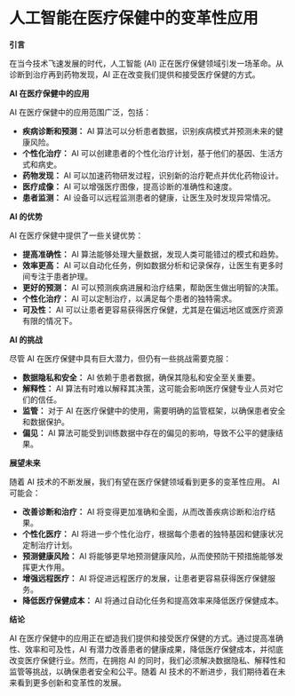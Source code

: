 # 人工智能在医疗保健中的变革性应用

**引言**

在当今技术飞速发展的时代，人工智能 (AI) 正在医疗保健领域引发一场革命。从诊断到治疗再到药物发现，AI 正在改变我们提供和接受医疗保健的方式。

**AI 在医疗保健中的应用**

AI 在医疗保健中的应用范围广泛，包括：

* **疾病诊断和预测：** AI 算法可以分析患者数据，识别疾病模式并预测未来的健康风险。
* **个性化治疗：** AI 可以创建患者的个性化治疗计划，基于他们的基因、生活方式和病史。
* **药物发现：** AI 可以加速药物研发过程，识别新的治疗靶点并优化药物设计。
* **医疗成像：** AI 可以增强医疗图像，提高诊断的准确性和速度。
* **患者监测：** AI 设备可以远程监测患者的健康，让医生及时发现异常情况。

**AI 的优势**

AI 在医疗保健中提供了一些关键优势：

* **提高准确性：** AI 算法能够处理大量数据，发现人类可能错过的模式和趋势。
* **效率更高：** AI 可以自动化任务，例如数据分析和记录保存，让医生有更多时间专注于患者护理。
* **更好的预测：** AI 可以预测疾病进展和治疗结果，帮助医生做出明智的决策。
* **个性化治疗：** AI 可以定制治疗，以满足每个患者的独特需求。
* **可及性：** AI 可以让患者更容易获得医疗保健，尤其是在偏远地区或医疗资源有限的情况下。

**AI 的挑战**

尽管 AI 在医疗保健中具有巨大潜力，但仍有一些挑战需要克服：

* **数据隐私和安全：** AI 依赖于患者数据，确保其隐私和安全至关重要。
* **解释性：** AI 算法有时难以解释其决策，这可能会影响医疗保健专业人员对它们的信任。
* **监管：** 对于 AI 在医疗保健中的使用，需要明确的监管框架，以确保患者安全和数据保护。
* **偏见：** AI 算法可能受到训练数据中存在的偏见的影响，导致不公平的健康结果。

**展望未来**

随着 AI 技术的不断发展，我们有望在医疗保健领域看到更多的变革性应用。 AI 可能会：

* **改善诊断和治疗：** AI 将变得更加准确和全面，从而改善疾病诊断和治疗结果。
* **个性化医疗：** AI 将进一步个性化治疗，根据每个患者的独特基因和健康状况定制治疗计划。
* **预测健康风险：** AI 将能够更早地预测健康风险，从而使预防干预措施能够发挥更大作用。
* **增强远程医疗：** AI 将促进远程医疗的发展，让患者更容易获得医疗保健服务。
* **降低医疗保健成本：** AI 将通过自动化任务和提高效率来降低医疗保健成本。

**结论**

AI 在医疗保健中的应用正在塑造我们提供和接受医疗保健的方式。通过提高准确性、效率和可及性，AI 有潜力改善患者的健康成果，降低医疗保健成本，并彻底改变医疗保健行业。然而，在拥抱 AI 的同时，我们必须解决数据隐私、解释性和监管等挑战，以确保患者安全和公平。随着 AI 技术的不断进步，我们期待着在未来看到更多创新和变革性的发展。
